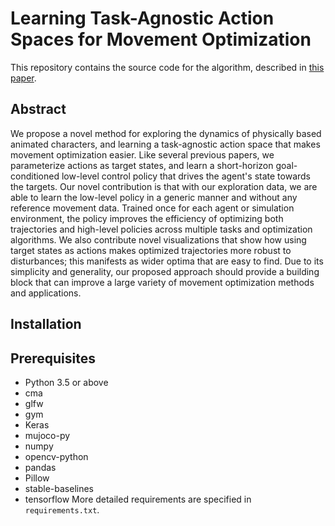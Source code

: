 # Learning Task-Agnostic Action Spaces for Movement Optimization

This repository contains the source code for the algorithm, described in [this paper](https://arxiv.org/abs/2009.10337).

## Abstract
We propose a novel method for exploring the dynamics of physically based animated characters, and learning a task-agnostic action space that makes movement optimization easier. Like several previous papers, we parameterize actions as target states, and learn a short-horizon goal-conditioned low-level control policy that drives the agent's state towards the targets. Our novel contribution is that with our exploration data, we are able to learn the low-level policy in a generic manner and without any reference movement data. Trained once for each agent or simulation environment, the policy improves the efficiency of optimizing both trajectories and high-level policies across multiple tasks and optimization algorithms. We also contribute novel visualizations that show how using target states as actions makes optimized trajectories more robust to disturbances; this manifests as wider optima that are easy to find. Due to its simplicity and generality, our proposed approach should provide a building block that can improve a large variety of movement optimization methods and applications.

## Installation

## Prerequisites
- Python 3.5 or above
- cma
- glfw
- gym
- Keras
- mujoco-py
- numpy
- opencv-python
- pandas
- Pillow
- stable-baselines
- tensorflow
More detailed requirements are specified in ```requirements.txt```.
